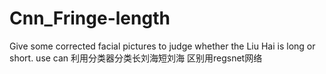 # Cnn_Fringe-length
Give some corrected facial pictures to judge whether the Liu Hai is long or short. use can
利用分类器分类长刘海短刘海
区别用regsnet网络
